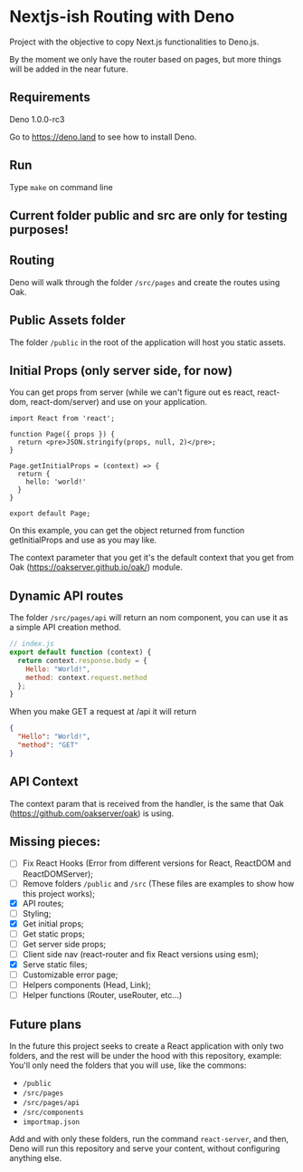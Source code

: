 # Nextjs-ish Routing with Deno
Project with the objective to copy Next.js functionalities to Deno.js.

By the moment we only have the router based on pages, but more things will be added in the near future.

## Requirements
Deno 1.0.0-rc3

Go to https://deno.land to see how to install Deno.

## Run
Type `make` on command line

## Current folder public and src are only for testing purposes!

## Routing
Deno will walk through the folder `/src/pages` and create the routes using Oak.

## Public Assets folder
The folder `/public` in the root of the application will host you static assets.

## Initial Props (only server side, for now)
You can get props from server (while we can't figure out es react, react-dom, react-dom/server) and use on your application.

```
import React from 'react';

function Page({ props }) {
  return <pre>JSON.stringify(props, null, 2)</pre>;
}

Page.getInitialProps = (context) => {
  return {
    hello: 'world!'
  }
}

export default Page;
```

On this example, you can get the object returned from function getInitialProps and use as you may like.

The context parameter that you get it's the default context that you get from Oak (https://oakserver.github.io/oak/) module.

## Dynamic API routes
The folder `/src/pages/api` will return an nom component, you can use it as a simple API creation method.
``` javascript
// index.js
export default function (context) {
  return context.response.body = {
    Hello: "World!",
    method: context.request.method
  };
}
```

When you make GET a request at /api it will return
``` json
{
  "Hello": "World!",
  "method": "GET"
}
```

## API Context
The context param that is received from the handler, is the same that Oak (https://github.com/oakserver/oak) is using.

## Missing pieces:
- [ ] Fix React Hooks (Error from different versions for React, ReactDOM and ReactDOMServer);
- [ ] Remove folders `/public` and `/src` (These files are examples to show how this project works);
- [X] API routes;
- [ ] Styling;
- [X] Get initial props;
- [ ] Get static props;
- [ ] Get server side props;
- [ ] Client side nav (react-router and fix React versions using esm);
- [X] Serve static files;
- [ ] Customizable error page;
- [ ] Helpers components (Head, Link);
- [ ] Helper functions (Router, useRouter, etc…)

## Future plans
In the future this project seeks to create a React application with only two folders, and the rest will be under the hood with this repository, example:
You'll only need the folders that you will use, like the commons:
- `/public`
- `/src/pages`
- `/src/pages/api`
- `/src/components`
- `importmap.json`

Add and with only these folders, run the command `react-server`, and then, Deno will run this repository and serve your content, without configuring anything else.
